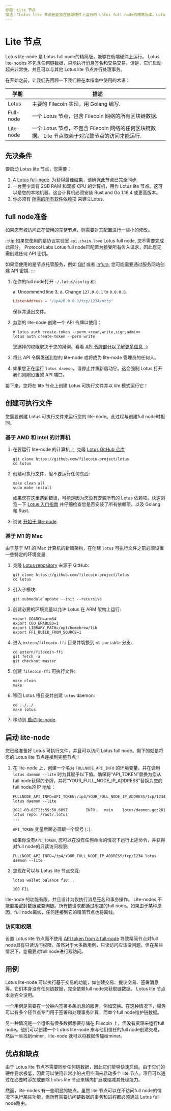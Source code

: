 ```yaml
---
标题：Lite 节点
描述：“Lotus lite 节点是能够在低端硬件上运行的 Lotus full node的精简版本。Lotus lite 节点不包含任何链数据，只能执行消息签名和交易。但是，它们启动起来非常快，并且可以与其他 Lotus lite 节点并行处理事务。”
---
```


# Lite 节点 

Lotus lite-node 是 Lotus full node的精简版，能够在低端硬件上运行。 Lotus lite-nodes 不包含任何链数据，只能执行消息签名和交易交易。但是，它们启动起来非常快，并且可以与其他 Lotus lite 节点并行处理事务。

在开始之前，让我们先回顾一下我们将在本指南中使用的术语：

| 学期 | 描述 |
| --- | --- |
| Lotus | 主要的 Filecoin 实现，用 Golang 编写. |
| Full-node | 一个 Lotus 节点，包含 Filecoin 网络的所有区块链数据. |
| Lite-node | 一个 Lotus 节点，不包含 Filecoin 网络的任何区块链数据。 Lite 节点依赖于对完整节点的访问才能运行. |

## 先决条件

要启动 Lotus lite 节点，您需要：

1. A [Lotus full-node](../../get-started/lotus/installation). 为获得最佳结果，请确保此节点已完全同步. 
2. 一台至少具有 2GB RAM 和双核 CPU 的计算机，用作 Lotus lite 节点。这可以是您的本地机器。这台计算机必须安装 Rust and Go 1.16.4 或更高版本。
3. 你必须有 [所需的所有软件依赖项](../../get-started/lotus/installation#software-dependencies) 来建立Lotus.

## full node准备

如果您有权访问正在使用的完整节点，则需要对其配置进行一些小的修改。

:::tip
如果您使用的是协议实验室 `api.chain.love` Lotus full node, 您不需要完成此部分。 Protocol Labs Lotus full node已配置为接受所有传入请求，因此您无需创建任何 API 密钥。

如果您使用的是节点托管服务，例如 [Glif](https://www.glif.io/) 或者 [Infura](https://infura.io/), 您可能需要通过服务网站创建 API 密钥.
:::

1. 在你的full node打开 `~/.lotus/config` 和:

    a. Uncommend line 3.
    a. Change `127.0.0.1` to `0.0.0.0`.

    ```toml
    ListenAddress = "/ip4/0.0.0.0/tcp/1234/http"
    ```

    保存并退出文件。

1. 为您的 lite-node 创建一个 API 令牌以使用：

    ```shell
    # lotus auth create-token --perm <read,write,sign,admin>
    lotus auth create-token --perm write
    ```

    您选择的权限取决于您的用例。看看 [API 令牌部分以了解更多信息 →](./api-tokens/#obtaining-tokens)

1. 将此 API 令牌发送到您的 lite-node 或将成为 lite-node 管理员的任何人。
1. 如果您正在运行 `lotus daemon`，请停止并重新启动它。这会强制 Lotus 打开我们刚刚设置的 API 端口。

接下来，您将在 lite 节点上创建 Lotus 可执行文件并以 _lite_ 模式运行它！

## 创建可执行文件 

您需要创建 Lotus 可执行文件来运行您的 lite-node。此过程与创建full node时相同。

### 基于 AMD 和 Intel 的计算机

1. 在要运行 lite-node 的计算机上, 克隆 [Lotus GitHub 仓库](https://github.com/filecoin-project/lotus) 

    ```shell
    git clone https://github.com/filecoin-project/lotus
    cd lotus
    ```

1. 创建可执行文件，但不要运行任何东西:

    ```shell
    make clean all
    sudo make install
    ```

    如果您在这里遇到错误，可能是因为您没有安装所有的 Lotus 依赖项。快速浏览一下 [Lotus 入门指南](../../get-started/lotus/installation/#software-dependencies) 并仔细检查您是否安装了所有依赖项，以及 Golang 和 Rust.

1. 浏览 [开始于 lite-node](#启动轻节点).

### 基于 M1 的 Mac

由于基于 M1 的 Mac 计算机的新颖架构，在创建 `lotus` 可执行文件之前必须设置一些特定的环境变量.

1. 克隆 [Lotus repository](https://github.com/filecoin-project/lotus) 来源于 GitHub: 

    ```shell   
    git clone https://github.com/filecoin-project/lotus
    cd lotus
    ```

1. 引入子模块:

    ```shell
    git submodule update --init --recursive
    ```

1. 创建必要的环境变量以允许 Lotus 在 ARM 架构上运行:

    ```shell
    export GOARCH=arm64
    export CGO_ENABLED=1
    export LIBRARY_PATH=/opt/homebrew/lib
    export FFI_BUILD_FROM_SOURCE=1
    ```

1. 进入 `extern/filecoin-ffi` 目录并切换到 `m1-portable` 分支:

    ```shell
    cd extern/filecoin-ffi
    git fetch -a
    git checkout master
    ```

1. 创建 `filecoin-ffi` 可执行文件:

    ```shell
    make clean
    make
    ```

1. 移回 Lotus 根目录并创建 `lotus` daemon:

    ```shell
    cd ../../
    make lotus
    ```

1. 移动到 [启动lite-node](#启动lite-node).

## 启动 lite-node

您已经准备好 Lotus 可执行文件，并且可以访问 Lotus full node。剩下的就是将您的 Lotus lite 节点连接到完整节点！

1. 在 lite-node 上，创建一个名为 `FULLNODE_API_INFO` 的环境变量，并在调用 `lotus daemon --lite` 时为其赋予以下值。确保将“API_TOKEN”替换为您从full node获得的令牌，并将“YOUR_FULL_NODE_IP_ADDRESS”替换为您的full node的 IP 地址：
    ```shell with-output
    FULLNODE_API_INFO=API_TOKEN:/ip4/YOUR_FULL_NODE_IP_ADDRESS/tcp/1234 lotus daemon --lite
    ```
    ```
    2021-03-02T23:59:50.609Z        INFO    main    lotus/daemon.go:201     lotus repo: /root/.lotus
    ...
    ```
    
    `API_TOKEN` 变量后面必须跟一个冒号 (`:`).
    
    如果你没有`API_TOKEN`, 您可以在没有任何命令的情况下运行上述命令，并获得对full node的只读访问权限:

    ```shell
    FULLNODE_API_INFO=/ip4/YOUR_FULL_NODE_IP_ADDRESS/tcp/1234 lotus daemon --lite
    ```

1. 您现在可以与 Lotus lite 节点交互:

    ```shell with-output
    lotus wallet balance f10...
    ```
    ```
    100 FIL
    ```

lite-node 的功能有限，并且设计为仅执行消息签名和事务操作。 Lite-nodes 不能直接密封数据或查询链。所有链请求都通过附加的full node。如果由于某种原因，full node离线，任何连接到它的精简节点也将离线。
### 访问和权限 

设置 Lotus lite 节点而不使用 [API token from a full-node](./api-tokens/) 导致精简节点对full node具有只读访问权限。虽然对于大多数用例，只读访问应该没问题，但在某些情况下，您需要对full node进行写访问。
## 用例 

Lotus lite-node 可以执行基于交易的功能，如创建交易、提议交易、签署消息等。它们本身没有任何链数据，完全依赖full node来获取链数据。 Lotus lite 节点本身完全没用。

一个用例是需要在一分钟内签署多条消息的服务，例如交换。在这种情况下，服务可以有多个轻节点专门用于签署和处理事务计算，而单个full node维护链数据。

另一种情况是一个组织有很多数据想要存储在 Filecoin 上，但没有资源来运行full node。他们可以创建一个 Lotus lite-node 来与他们信任的full node创建交易，然后一旦找到miner，lite-node 就可以将数据传输给miner。

## 优点和缺点

由于 Lotus lite 节点不需要同步任何链数据，因此它们能够快速启动。由于它们的硬件要求极低，因此可以使用非常小的占用空间来启动多个 lite 节点。项目可以通过在必要时添加或删除 Lotus lite 节点来横向扩展或缩减其处理能力。

然而，lite-nodes 有一些明显的缺点。虽然 lite 节点可以在不访问full node的情况下执行某些功能，但所有需要访问链数据的事务和进程都必须通过 Lotus full node路由。
